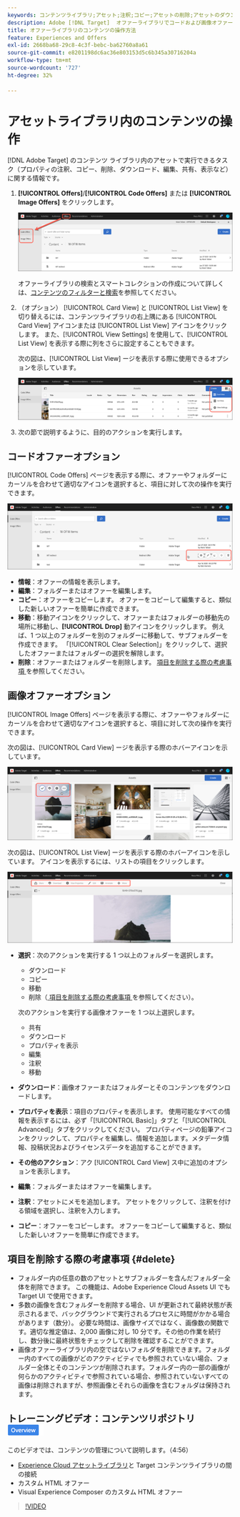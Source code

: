```yaml
---
keywords: コンテンツライブラリ;アセット;注釈;コピー;アセットの削除;アセットのダウンロード;コンテンツの編集;カードの共有;コンテンツプロパティの表示
description: Adobe [!DNL Target]  オファーライブラリでコードおよび画像オファーを管理する方法を説明します。 オファーの詳細を表示する方法、およびオファーを編集、コピー、移動または削除する方法を説明します。
title: オファーライブラリのコンテンツの操作方法
feature: Experiences and Offers
exl-id: 2668ba68-29c8-4c3f-bebc-ba62760a8a61
source-git-commit: e8201198dc6ac36e803153d5c6b345a30716204a
workflow-type: tm+mt
source-wordcount: '727'
ht-degree: 32%

---
```


# アセットライブラリ内のコンテンツの操作

[!DNL Adobe Target] のコンテンツ ライブラリ内のアセットで実行できるタスク（プロパティの注釈、コピー、削除、ダウンロード、編集、共有、表示など）に関する情報です。

1. **[!UICONTROL Offers]**/**[!UICONTROL Code Offers]** または **[!UICONTROL Image Offers]** をクリックします。

   ![ 「コードオファー」タブと「画像オファー」タブ ](/help/main/c-experiences/c-manage-content/assets/offers-both.png)

   オファーライブラリの検索とスマートコレクションの作成について詳しくは、[コンテンツのフィルターと検索](/help/main/c-experiences/c-manage-content/filter-and-search-content.md#concept_3B59B8F025BF4CEA82ECC5199D365276)を参照してください。

1. （オプション） [!UICONTROL Card View] と [!UICONTROL List View] を切り替えるには、コンテンツライブラリの右上隅にある [!UICONTROL Card View] アイコンまたは [!UICONTROL List View] アイコンをクリックします。 また、[!UICONTROL View Settings] を使用して、[!UICONTROL List View] を表示する際に列をさらに設定することもできます。

   次の図は、[!UICONTROL List View] ージを表示する際に使用できるオプションを示しています。

   ![ リスト表示オプション ](/help/main/c-experiences/c-manage-content/assets/view-settings-options.png)

1. 次の節で説明するように、目的のアクションを実行します。

## コードオファーオプション

[!UICONTROL Code Offers] ページを表示する際に、オファーやフォルダーにカーソルを合わせて適切なアイコンを選択すると、項目に対して次の操作を実行できます。

![ 「コードオファー」タブにポインタを合わせる ](/help/main/c-experiences/c-manage-content/assets/code-offers-hover-icons.png)

* **情報**：オファーの情報を表示します。
* **編集**：フォルダーまたはオファーを編集します。
* **コピー**：オファーをコピーします。 オファーをコピーして編集すると、類似した新しいオファーを簡単に作成できます。
* **移動**：移動アイコンをクリックして、オファーまたはフォルダーの移動先の場所に移動し、**[!UICONTROL Drop]** 動アイコンをクリックします。 例えば、1 つ以上のフォルダーを別のフォルダーに移動して、サブフォルダーを作成できます。 「[!UICONTROL Clear Selection]」をクリックして、選択したオファーまたはフォルダーの選択を解除します。
* **削除**：オファーまたはフォルダーを削除します。 [ 項目を削除する際の考慮事項 ](#delete) を参照してください。

## 画像オファーオプション

[!UICONTROL Image Offers] ページを表示する際に、オファーやフォルダーにカーソルを合わせて適切なアイコンを選択すると、項目に対して次の操作を実行できます。

次の図は、[!UICONTROL Card View] ージを表示する際のホバーアイコンを示しています。

![ カード表示の場合は、画像オファータブにアイコンを合わせる ](/help/main/c-experiences/c-manage-content/assets/image-offers-hover-icons.png)

次の図は、[!UICONTROL List View] ージを表示する際のホバーアイコンを示しています。 アイコンを表示するには、リストの項目をクリックします。

![ リスト表示の場合は、「画像オファー」タブにポインタを合わせます ](/help/main/c-experiences/c-manage-content/assets/list-view-hover.png)

* **選択**：次のアクションを実行する 1 つ以上のフォルダーを選択します。

   * ダウンロード
   * コピー
   * 移動
   * 削除（[ 項目を削除する際の考慮事項 ](#delete) を参照してください）。

  次のアクションを実行する画像オファーを 1 つ以上選択します。

   * 共有
   * ダウンロード
   * プロパティを表示
   * 編集
   * 注釈
   * 移動

* **ダウンロード**：画像オファーまたはフォルダーとそのコンテンツをダウンロードします。
* **プロパティを表示**：項目のプロパティを表示します。 使用可能なすべての情報を表示するには、必ず「[!UICONTROL Basic]」タブと「[!UICONTROL Advanced]」タブをクリックしてください。 プロパティページの鉛筆アイコンをクリックして、プロパティを編集し、情報を追加します。メタデータ情報、投稿状況およびライセンスデータを追加することができます。
* **その他のアクション**：アク [!UICONTROL Card View] ス中に追加のオプションを表示します。
* **編集**：フォルダーまたはオファーを編集します。
* **注釈**：アセットにメモを追加します。 アセットをクリックして、注釈を付ける領域を選択し、注釈を入力します。
* **コピー**：オファーをコピーします。 オファーをコピーして編集すると、類似した新しいオファーを簡単に作成できます。

## 項目を削除する際の考慮事項 {#delete}

* フォルダー内の任意の数のアセットとサブフォルダーを含んだフォルダー全体を削除できます。 この機能は、Adobe Experience Cloud Assets UI でも Target UI で使用できます。
* 多数の画像を含むフォルダーを削除する場合、UI が更新されて最終状態が表示されるまで、バックグラウンドで実行されるプロセスに時間がかかる場合があります（数分）。 必要な時間は、画像サイズではなく、画像数の関数です。適切な推定値は、2,000 画像に対し 10 分です。その他の作業を続行し、数分後に最終状態をチェックして削除を確認することができます。
* 画像オファーライブラリ内の空ではないフォルダを削除できます。フォルダー内のすべての画像がどのアクティビティでも参照されていない場合、フォルダー全体とそのコンテンツが削除されます。フォルダー内の一部の画像が何らかのアクティビティで参照されている場合、参照されていないすべての画像は削除されますが、参照画像とそれらの画像を含むフォルダは保持されます。

## トレーニングビデオ：コンテンツリポジトリ ![ 概要バッジ ](/help/main/assets/overview.png)

このビデオでは、コンテンツの管理について説明します。（4:56）

* [Experience Cloud アセットライブラリ](https://experienceleague.adobe.com/docs/core-services/interface/assets/creative-cloud.html?lang=ja)と Target コンテンツライブラリの間の接続
* カスタム HTML オファー
* Visual Experience Composer のカスタム HTML オファー

>[!VIDEO](https://video.tv.adobe.com/v/17387)
